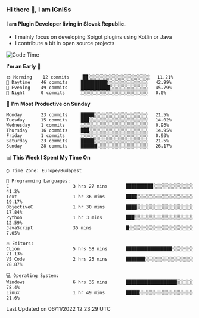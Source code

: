 ### Hi there 👋, I am iGniSs

#### I am Plugin Developer living in Slovak Republic.
- I mainly focus on developing Spigot plugins using Kotlin or Java
- I contribute a bit in open source projects

<!--START_SECTION:waka-->
![Code Time](http://img.shields.io/badge/Code%20Time-952%20hrs%202%20mins-blue)

**I'm an Early 🐤** 

```text
🌞 Morning    12 commits     ██░░░░░░░░░░░░░░░░░░░░░░░   11.21% 
🌆 Daytime    46 commits     ██████████░░░░░░░░░░░░░░░   42.99% 
🌃 Evening    49 commits     ███████████░░░░░░░░░░░░░░   45.79% 
🌙 Night      0 commits      ░░░░░░░░░░░░░░░░░░░░░░░░░   0.0%

```
📅 **I'm Most Productive on Sunday** 

```text
Monday       23 commits     █████░░░░░░░░░░░░░░░░░░░░   21.5% 
Tuesday      15 commits     ███░░░░░░░░░░░░░░░░░░░░░░   14.02% 
Wednesday    1 commits      ░░░░░░░░░░░░░░░░░░░░░░░░░   0.93% 
Thursday     16 commits     ███░░░░░░░░░░░░░░░░░░░░░░   14.95% 
Friday       1 commits      ░░░░░░░░░░░░░░░░░░░░░░░░░   0.93% 
Saturday     23 commits     █████░░░░░░░░░░░░░░░░░░░░   21.5% 
Sunday       28 commits     ██████░░░░░░░░░░░░░░░░░░░   26.17%

```


📊 **This Week I Spent My Time On** 

```text
⌚︎ Time Zone: Europe/Budapest

💬 Programming Languages: 
C                        3 hrs 27 mins       ██████████░░░░░░░░░░░░░░░   41.2% 
Text                     1 hr 36 mins        ████░░░░░░░░░░░░░░░░░░░░░   19.17% 
ObjectiveC               1 hr 30 mins        ████░░░░░░░░░░░░░░░░░░░░░   17.84% 
Python                   1 hr 3 mins         ███░░░░░░░░░░░░░░░░░░░░░░   12.59% 
JavaScript               35 mins             █░░░░░░░░░░░░░░░░░░░░░░░░   7.05%

🔥 Editors: 
CLion                    5 hrs 58 mins       █████████████████░░░░░░░░   71.13% 
VS Code                  2 hrs 25 mins       ███████░░░░░░░░░░░░░░░░░░   28.87%

💻 Operating System: 
Windows                  6 hrs 35 mins       ███████████████████░░░░░░   78.4% 
Linux                    1 hr 49 mins        █████░░░░░░░░░░░░░░░░░░░░   21.6%

```


 Last Updated on 06/11/2022 12:23:29 UTC
<!--END_SECTION:waka-->